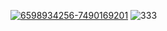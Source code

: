 <a href='https://goo.su/pMDn6WV'><img src='https://i.postimg.cc/L8TbwHNt/6598934256-7490169201.png' border='0' alt='6598934256-7490169201'/></a>
<img src='https://i.postimg.cc/RCpfP27W/333.jpg' border='0' alt='333'/></a>

